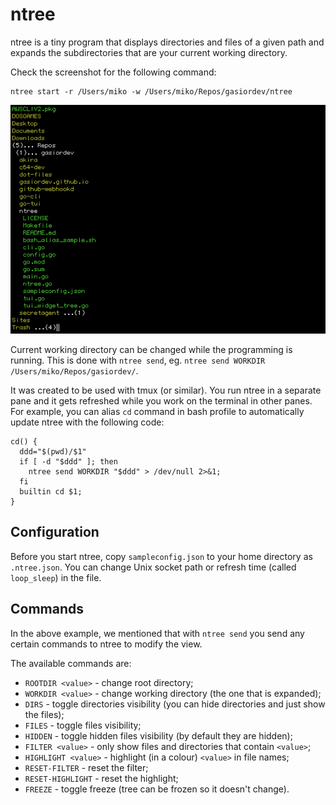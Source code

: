 # ntree

ntree is a tiny program that displays directories and files of a given path and
expands the subdirectories that are your current working directory.

Check the screenshot for the following command:

```
ntree start -r /Users/miko -w /Users/miko/Repos/gasiordev/ntree
```

![screenshot](ntree.png)

Current working directory can be changed while the programming is running. This
is done with `ntree send`, eg. `ntree send WORKDIR /Users/miko/Repos/gasiordev/`.

It was created to be used with tmux (or similar). You run ntree in a separate
pane and it gets refreshed while you work on the terminal in other panes.
For example, you can alias `cd` command in bash profile to automatically update
ntree with the following code:

```
cd() {
  ddd="$(pwd)/$1"
  if [ -d "$ddd" ]; then
    ntree send WORKDIR "$ddd" > /dev/null 2>&1;
  fi
  builtin cd $1;
}
```

## Configuration
Before you start ntree, copy `sampleconfig.json` to your home directory as
`.ntree.json`. You can change Unix socket path or refresh time (called 
`loop_sleep`) in the file.


## Commands
In the above example, we mentioned that with `ntree send` you send any certain
commands to ntree to modify the view.

The available commands are:
* `ROOTDIR <value>` - change root directory;
* `WORKDIR <value>` - change working directory (the one that is expanded);
* `DIRS` - toggle directories visibility (you can hide directories and just show the files);
* `FILES` - toggle files visibility;
* `HIDDEN` - toggle hidden files visibility (by default they are hidden);
* `FILTER <value>` - only show files and directories that contain `<value>`;
* `HIGHLIGHT <value>` - highlight (in a colour) `<value>` in file names;
* `RESET-FILTER` - reset the filter;
* `RESET-HIGHLIGHT` - reset the highlight;
* `FREEZE` - toggle freeze (tree can be frozen so it doesn't change).


